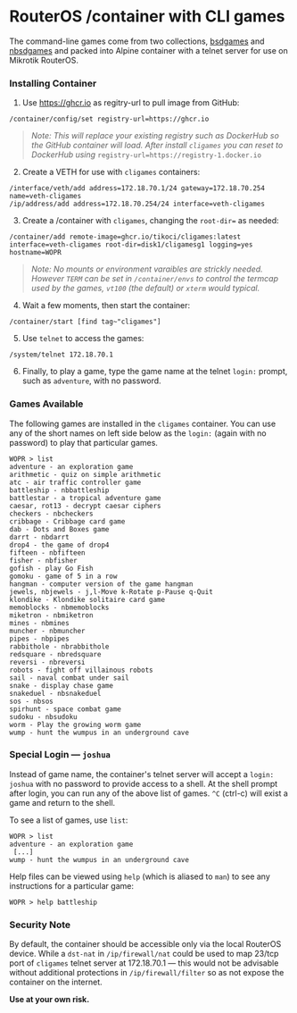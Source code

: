 # RouterOS /container with CLI games

The command-line games come from two collections, [bsdgames](https://wiki.linuxquestions.org/wiki/BSD_games) and [nbsdgames](https://github.com/abakh/nbsdgames) and packed into Alpine container with a telnet server for use on Mikrotik RouterOS.

### Installing Container

1. Use https://ghcr.io as regitry-url to pull image from GitHub: 
```
/container/config/set registry-url=https://ghcr.io
```
> _Note: This will replace your existing registry such as DockerHub so the GitHub container will load. After install `cligames` you can reset to DockerHub using_  `registry-url=https://registry-1.docker.io`

2. Create a VETH for use with `cligames` containers: 
```
/interface/veth/add address=172.18.70.1/24 gateway=172.18.70.254 name=veth-cligames
/ip/address/add address=172.18.70.254/24 interface=veth-cligames
```
3. Create a /container with `cligames`, changing the `root-dir=` as needed:
```
/container/add remote-image=ghcr.io/tikoci/cligames:latest interface=veth-cligames root-dir=disk1/cligamesg1 logging=yes hostname=WOPR
```
> _Note: No mounts or environment varaibles are strickly needed.  However `TERM` can be set in `/container/envs` to control the termcap used by the games, `vt100` (the default) or `xterm` would typical._

4. Wait a few moments, then start the container:
```
/container/start [find tag~"cligames"]
```
5. Use `telnet` to access the games:
```
/system/telnet 172.18.70.1
```
6. Finally, to play a game, type the game name at the telnet `login:` prompt, such as `adventure`, with no password.


### Games Available

The following games are installed in the `cligames` container.  You can use any of the short names on left side below as the `login:` (again with no password) to play that particular games.

```
WOPR > list
adventure - an exploration game
arithmetic - quiz on simple arithmetic
atc - air traffic controller game
battleship - nbbattleship
battlestar - a tropical adventure game
caesar, rot13 - decrypt caesar ciphers
checkers - nbcheckers
cribbage - Cribbage card game
dab - Dots and Boxes game
darrt - nbdarrt
drop4 - the game of drop4
fifteen - nbfifteen
fisher - nbfisher
gofish - play Go Fish
gomoku - game of 5 in a row
hangman - computer version of the game hangman
jewels, nbjewels - j,l-Move k-Rotate p-Pause q-Quit
klondike - Klondike solitaire card game
memoblocks - nbmemoblocks
miketron - nbmiketron
mines - nbmines
muncher - nbmuncher
pipes - nbpipes
rabbithole - nbrabbithole
redsquare - nbredsquare
reversi - nbreversi
robots - fight off villainous robots
sail - naval combat under sail
snake - display chase game
snakeduel - nbsnakeduel
sos - nbsos
spirhunt - space combat game
sudoku - nbsudoku
worm - Play the growing worm game
wump - hunt the wumpus in an underground cave

```

### Special Login — `joshua`

Instead of game name, the container's telnet server will accept a `login: joshua` with no password to provide access to a shell.  At the shell prompt after login, you can run any of the above list of games.  `^C` (ctrl-c) will exist a game and return to the shell.

To see a list of games, use `list`:
```
WOPR > list
adventure - an exploration game
 [...]
wump - hunt the wumpus in an underground cave
```

Help files can be viewed using `help` (which is aliased to `man`) to see any instructions for a particular game:
```
WOPR > help battleship
```

### Security Note
By default, the container should be accessible only via the local RouterOS device.  While a `dst-nat` in `/ip/firewall/nat` could be used to map 23/tcp port of `cligames` telnet server at 172.18.70.1 — this would not be advisable without additional protections in `/ip/firewall/filter` so as not expose the container on the internet.

**Use at your own risk.**
